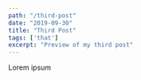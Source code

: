```yaml
---
path: "/third-post"
date: "2019-09-30"
title: "Third Post"
tags: ['that']
excerpt: "Preview of my third post"
---
```


Lorem ipsum